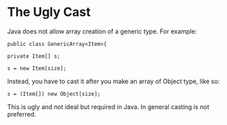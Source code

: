 # The Ugly Cast

Java does not allow array creation of a generic type. For example:

```
public class GenericArray<Item>{

private Item[] s;

s = new Item[size];
```

Instead, you have to cast it after you make an array of Object type, like so:

```
s = (Item[]) new Object[size];
```

This is ugly and not ideal but required in Java. In general casting is not preferred.
